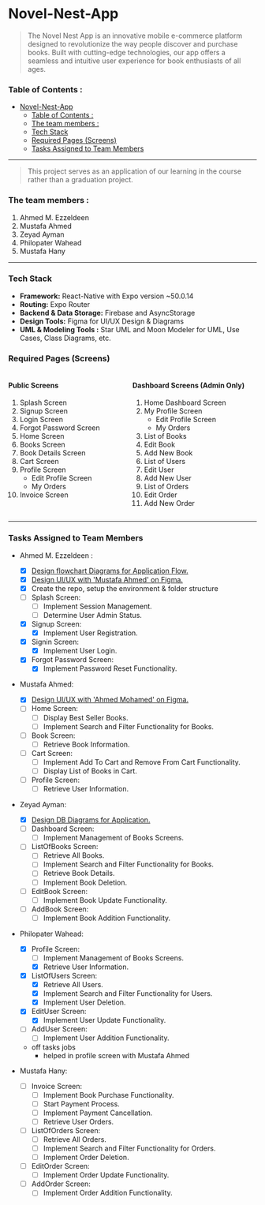 # Novel-Nest-App
> The Novel Nest App is an innovative mobile e-commerce platform designed to revolutionize the way people discover and purchase books. Built with cutting-edge technologies, our app offers a seamless and intuitive user experience for book enthusiasts of all ages.

### Table of Contents :
- [Novel-Nest-App](#novel-nest-app)
    - [Table of Contents :](#table-of-contents-)
    - [The team members :](#the-team-members-)
    - [Tech Stack](#tech-stack)
    - [Required Pages (Screens)](#required-pages-screens)
    - [Tasks Assigned to Team Members](#tasks-assigned-to-team-members)

---

> This project serves as an application of our learning in the course rather than a graduation project. 

### The team members : 
1. Ahmed M. Ezzeldeen
2. Mustafa Ahmed
3. Zeyad Ayman
4. Philopater Wahead
5. Mustafa Hany


---

### Tech Stack

- **Framework:** React-Native with Expo version ~50.0.14
- **Routing:** Expo Router
- **Backend & Data Storage:** Firebase and AsyncStorage
- **Design Tools:** Figma for UI/UX Design & Diagrams
- **UML & Modeling Tools :** Star UML and Moon Modeler for UML, Use Cases, Class Diagrams, etc.

### Required Pages (Screens)
<div style="display: flex; justify-content: space-between;">
    <div style="flex: 1;">
        <h4>Public Screens</h4>
        <ol>
            <li>Splash Screen</li>
            <li>Signup Screen</li>
            <li>Login Screen</li>
            <li>Forgot Password Screen</li>
            <li>Home Screen</li>
            <li>Books Screen</li>
            <li>Book Details Screen</li>
            <li>Cart Screen</li>
            <li>Profile Screen
                <ul>
                    <li>Edit Profile Screen</li>
                    <li>My Orders</li>
                </ul>
            </li>
            <li>Invoice Screen</li>
        </ol>
    </div>
    <div style="flex: 1;">
        <h4>Dashboard Screens (Admin Only)</h4>
        <ol>
            <li>Home Dashboard Screen</li>
            <li>My Profile Screen
                <ul>
                    <li>Edit Profile Screen</li>
                    <li>My Orders</li>
                </ul>
            </li>
            <li>List of Books</li>
            <li>Edit Book</li>
            <li>Add New Book</li>
            <li>List of Users</li>
            <li>Edit User</li>
            <li>Add New User</li>
            <li>List of Orders</li>
            <li>Edit Order</li>
            <li>Add New Order</li>
        </ol>
    </div>
</div>

---

### Tasks Assigned to Team Members
- Ahmed M. Ezzeldeen :
  - [X] [Design flowchart Diagrams for Application Flow.](https://www.figma.com/file/LBntlgNbTLGxfNMjZC4IVW/Novel-Nest-Diagrams?type=whiteboard&t=lcHt87tUpqvh5Fjx-1)
  - [X] [Design UI/UX with 'Mustafa Ahmed' on Figma.](https://www.figma.com/file/Kn5VCosRwoBgf5tNgy2USl/Novel-Nest-App-UI%2FUX?type=design&t=lcHt87tUpqvh5Fjx-6)
  - [X] Create the repo, setup the environment & folder structure
  - [ ] Splash Screen:
    - [ ] Implement Session Management.
    - [ ] Determine User Admin Status.
  - [X] Signup Screen:
    - [X] Implement User Registration.
  - [X] Signin Screen:
    - [X] Implement User Login.
  - [X] Forgot Password Screen:
    - [X] Implement Password Reset Functionality.

- Mustafa Ahmed:
  - [X] [Design UI/UX with 'Ahmed Mohamed' on Figma.](https://www.figma.com/file/Kn5VCosRwoBgf5tNgy2USl/Novel-Nest-App-UI%2FUX?type=design&t=lcHt87tUpqvh5Fjx-6)
  - [ ] Home Screen:
    - [ ] Display Best Seller Books.
    - [ ] Implement Search and Filter Functionality for Books.
  - [ ] Book Screen:
    - [ ] Retrieve Book Information.
  - [ ] Cart Screen:
    - [ ] Implement Add To Cart and Remove From Cart Functionality.
    - [ ] Display List of Books in Cart.
  - [ ] Profile Screen:
    - [ ] Retrieve User Information.

- Zeyad Ayman:
  - [X] [Design DB Diagrams for Application.](https://www.figma.com/file/DHfRaDdCNeR1YnW3qtRsdz/Novel-Nest-DB-Diagrams?type=whiteboard&t=lcHt87tUpqvh5Fjx-1)
  - [ ] Dashboard Screen:
    - [ ] Implement Management of Books Screens.
  - [ ] ListOfBooks Screen:
    - [ ] Retrieve All Books.
    - [ ] Implement Search and Filter Functionality for Books.
    - [ ] Retrieve Book Details.
    - [ ] Implement Book Deletion.
  - [ ] EditBook Screen:
    - [ ] Implement Book Update Functionality.
  - [ ] AddBook Screen:
    - [ ] Implement Book Addition Functionality.

- Philopater Wahead:
  - [X] Profile Screen:
    - [ ] Implement Management of Books Screens.
    - [X] Retrieve User Information.
  - [X] ListOfUsers Screen:
    - [X] Retrieve All Users.
    - [X] Implement Search and Filter Functionality for Users.
    - [X] Implement User Deletion.
  - [X] EditUser Screen:
    - [X] Implement User Update Functionality.
  - [ ] AddUser Screen:
    - [ ] Implement User Addition Functionality.
  - off tasks jobs 
    - helped in profile screen with Mustafa Ahmed 

- Mustafa Hany:
  - [ ] Invoice Screen:
    - [ ] Implement Book Purchase Functionality.
    - [ ] Start Payment Process.
    - [ ] Implement Payment Cancellation.
    - [ ] Retrieve User Orders.
  - [ ] ListOfOrders Screen:
    - [ ] Retrieve All Orders.
    - [ ] Implement Search and Filter Functionality for Orders.
    - [ ] Implement Order Deletion.
  - [ ] EditOrder Screen:
    - [ ] Implement Order Update Functionality.
  - [ ] AddOrder Screen:
    - [ ] Implement Order Addition Functionality.
